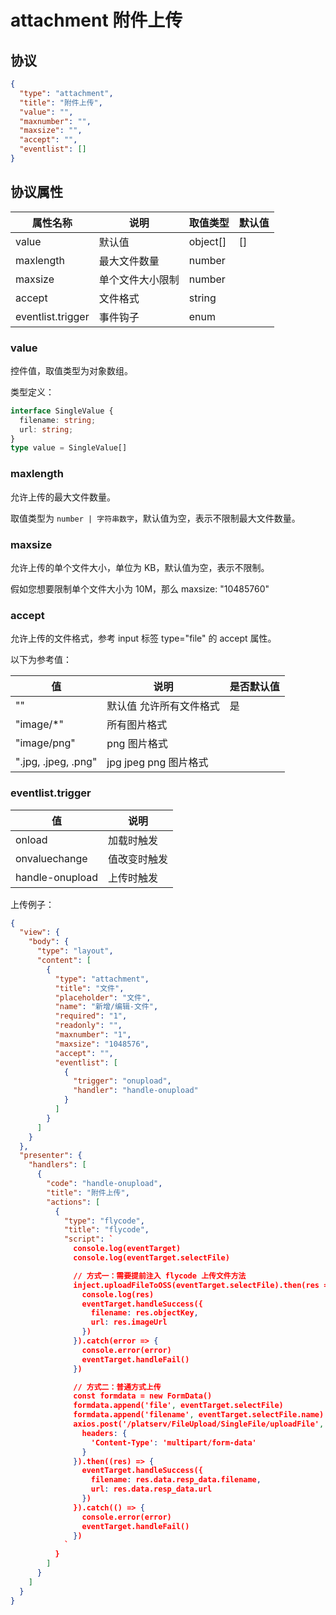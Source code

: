# attachment 附件上传


## 协议

```json
{
  "type": "attachment",
  "title": "附件上传",
  "value": "",
  "maxnumber": "",
  "maxsize": "",
  "accept": "",
  "eventlist": []
}
```

## 协议属性
| 属性名称 | 说明 | 取值类型 | 默认值
| ---- | ---- | ---- | ---- |
| value | 默认值 | object[] | [] |
| maxlength | 最大文件数量 | number |  |
| maxsize | 单个文件大小限制 | number |  |
| accept | 文件格式 | string |  |
| eventlist.trigger | 事件钩子 | enum |  |


### value
控件值，取值类型为对象数组。

类型定义：
```typescript
interface SingleValue {
  filename: string;
  url: string;
}
type value = SingleValue[]
```


### maxlength
允许上传的最大文件数量。

取值类型为 `number | 字符串数字`，默认值为空，表示不限制最大文件数量。

### maxsize
允许上传的单个文件大小，单位为 KB，默认值为空，表示不限制。

假如您想要限制单个文件大小为 10M，那么 maxsize: "10485760"


### accept
允许上传的文件格式，参考 input 标签 type="file" 的 accept 属性。

以下为参考值：

| 值 | 说明 | 是否默认值 |
| ---- | ---- | ---- |
| "" | 默认值 允许所有文件格式 | 是 |
| "image/*" | 所有图片格式 | |
| "image/png" | png 图片格式 | |
| ".jpg, .jpeg, .png" | jpg jpeg png 图片格式 | |



### eventlist.trigger
| 值 | 说明 |
| ---- | ---- |
| onload | 加载时触发 |
| onvaluechange | 值改变时触发 |
| handle-onupload | 上传时触发 |


上传例子：
```json
{
  "view": {
    "body": {
      "type": "layout",
      "content": [
        {
          "type": "attachment",
          "title": "文件",
          "placeholder": "文件",
          "name": "新增/编辑-文件",
          "required": "1",
          "readonly": "",
          "maxnumber": "1",
          "maxsize": "1048576",
          "accept": "",
          "eventlist": [
            {
              "trigger": "onupload",
              "handler": "handle-onupload"
            }
          ]
        }
      ]
    }
  },
  "presenter": {
    "handlers": [
      {
        "code": "handle-onupload",
        "title": "附件上传",
        "actions": [
          {
            "type": "flycode",
            "title": "flycode",
            "script": `
              console.log(eventTarget)
              console.log(eventTarget.selectFile)

              // 方式一：需要提前注入 flycode 上传文件方法
              inject.uploadFileToOSS(eventTarget.selectFile).then(res => {
                console.log(res)
                eventTarget.handleSuccess({
                  filename: res.objectKey,
                  url: res.imageUrl
                })
              }).catch(error => {
                console.error(error)
                eventTarget.handleFail()
              })

              // 方式二：普通方式上传
              const formdata = new FormData()
              formdata.append('file', eventTarget.selectFile)
              formdata.append('filename', eventTarget.selectFile.name)
              axios.post('/platserv/FileUpload/SingleFile/uploadFile', formdata, {
                headers: {
                  'Content-Type': 'multipart/form-data'
                }
              }).then((res) => {
                eventTarget.handleSuccess({
                  filename: res.data.resp_data.filename,
                  url: res.data.resp_data.url
                })
              }).catch(() => {
                console.error(error)
                eventTarget.handleFail()
              })
            `
          }
        ]
      }
    ]
  }
}
```
